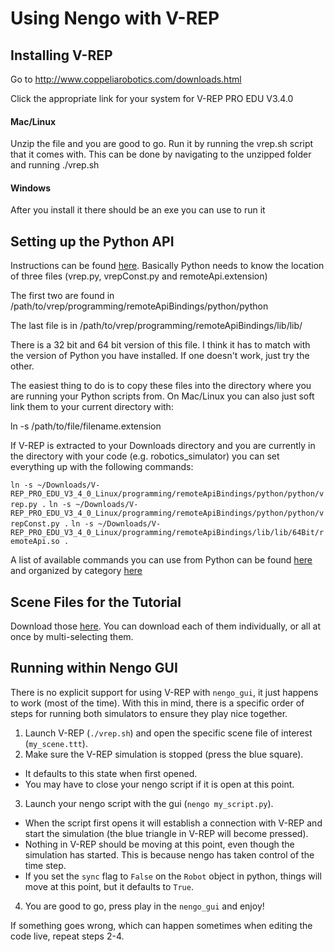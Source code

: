# Using Nengo with V-REP

## Installing V-REP

Go to http://www.coppeliarobotics.com/downloads.html

Click the appropriate link for your system for V-REP PRO EDU V3.4.0

#### Mac/Linux

Unzip the file and you are good to go. Run it by running the vrep.sh script that it comes with. This can be done by navigating to the unzipped folder and running ./vrep.sh

#### Windows

After you install it there should be an exe you can use to run it

## Setting up the Python API

Instructions can be found [here](http://www.coppeliarobotics.com/helpFiles/en/remoteApiClientSide.htm).
Basically Python needs to know the location of three files (vrep.py, vrepConst.py and remoteApi.extension)

The first two are found in /path/to/vrep/programming/remoteApiBindings/python/python

The last file is in /path/to/vrep/programming/remoteApiBindings/lib/lib/

There is a 32 bit and 64 bit version of this file. I think it has to match with the version of Python you have installed. If one doesn't work, just try the other.

The easiest thing to do is to copy these files into the directory where you are running your Python scripts from. On Mac/Linux you can also just soft link them to your current directory with:

ln -s /path/to/file/filename.extension

If V-REP is extracted to your Downloads directory and you are currently in the directory with your code (e.g. robotics_simulator) you can set everything up with the following commands:

`ln -s ~/Downloads/V-REP_PRO_EDU_V3_4_0_Linux/programming/remoteApiBindings/python/python/vrep.py .`
`ln -s ~/Downloads/V-REP_PRO_EDU_V3_4_0_Linux/programming/remoteApiBindings/python/python/vrepConst.py .`
`ln -s ~/Downloads/V-REP_PRO_EDU_V3_4_0_Linux/programming/remoteApiBindings/lib/lib/64Bit/remoteApi.so .`

A list of available commands you can use from Python can be found [here](http://www.coppeliarobotics.com/helpFiles/en/remoteApiFunctionsPython.htm) and organized by category [here](http://www.coppeliarobotics.com/helpFiles/en/remoteApiFunctionListCategory.htm)

## Scene Files for the Tutorial

Download those [here](https://www.dropbox.com/sh/d5uhpu0inp1p4jo/AABFN2Eo3cIHfF6F5I3p3_Pza?dl=0). You can download each of them individually, or all at once by multi-selecting them.

## Running within Nengo GUI

There is no explicit support for using V-REP with `nengo_gui`, it just happens to work (most of the time).
With this in mind, there is a specific order of steps for running both simulators to ensure they play nice together.

1. Launch V-REP (`./vrep.sh`) and open the specific scene file of interest (`my_scene.ttt`).
2. Make sure the V-REP simulation is stopped (press the blue square).
  * It defaults to this state when first opened.
  * You may have to close your nengo script if it is open at this point.
3. Launch your nengo script with the gui (`nengo my_script.py`). 
  * When the script first opens it will establish a connection with V-REP and start the simulation (the blue triangle in V-REP will become pressed).
  * Nothing in V-REP should be moving at this point, even though the simulation has started. This is because nengo has taken control of the time step.
  * If you set the `sync` flag to `False` on the `Robot` object in python, things will move at this point, but it defaults to `True`.
4. You are good to go, press play in the `nengo_gui` and enjoy!

If something goes wrong, which can happen sometimes when editing the code live, repeat steps 2-4.
